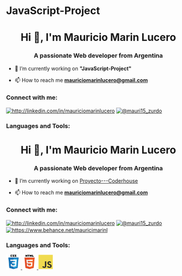 ﻿# JavaScript-Project
<h1 align="center">Hi 👋, I'm Mauricio Marin Lucero</h1>
<h3 align="center">A passionate Web developer from Argentina</h3>

- 🔭 I’m currently working on <strong>"JavaScript-Project"</strong>

- 📫 How to reach me **mauriciomarinlucero@gmail.com**

<h3 align="left">Connect with me:</h3>
<p align="left">
<a href="https://www.linkedin.com/in/mauriciomarinlucero?lipi=urn%3Ali%3Apage%3Ad_flagship3_profile_view_base_contact_details%3BoJDwr2fmTp%2Brea7RcLGlxw%3D%3D" target="blank"><img align="center" src="https://raw.githubusercontent.com/rahuldkjain/github-profile-readme-generator/master/src/images/icons/Social/linked-in-alt.svg" alt="http://linkedin.com/in/mauriciomarinlucero" height="30" width="40" /></a>
<a href="https://www.instagram.com/mauri15_zurdo?igsh=Y3pkbjN1a3N3azc3&utm_source=qr" target="blank"><img align="center" src="https://raw.githubusercontent.com/rahuldkjain/github-profile-readme-generator/master/src/images/icons/Social/instagram.svg" alt="@mauri15_zurdo" height="30" width="40" /></a>
</p>

<h3 align="left">Languages and Tools:</h3>
<h1 align="center">Hi 👋, I'm Mauricio Marin Lucero</h1>
<h3 align="center">A passionate Web developer from Argentina</h3>

- 🔭 I’m currently working on [Proyecto---Coderhouse](https://github.com/MauriML/JavaScript-Project.git)

- 📫 How to reach me **mauriciomarinlucero@gmail.com**

<h3 align="left">Connect with me:</h3>
<p align="left">
<a href="https://linkedin.com/in/http://linkedin.com/in/mauriciomarinlucero" target="blank"><img align="center" src="https://raw.githubusercontent.com/rahuldkjain/github-profile-readme-generator/master/src/images/icons/Social/linked-in-alt.svg" alt="http://linkedin.com/in/mauriciomarinlucero" height="30" width="40" /></a>
<a href="https://instagram.com/@mauri15_zurdo" target="blank"><img align="center" src="https://raw.githubusercontent.com/rahuldkjain/github-profile-readme-generator/master/src/images/icons/Social/instagram.svg" alt="@mauri15_zurdo" height="30" width="40" /></a>
<a href="https://www.behance.net/https://www.behance.net/mauricimarinl" target="blank"><img align="center" src="https://raw.githubusercontent.com/rahuldkjain/github-profile-readme-generator/master/src/images/icons/Social/behance.svg" alt="https://www.behance.net/mauricimarinl" height="30" width="40" /></a>
</p>

<h3 align="left">Languages and Tools:</h3>
<p align="left"> <a href="https://www.w3schools.com/css/" target="_blank" rel="noreferrer"> <img src="https://raw.githubusercontent.com/devicons/devicon/master/icons/css3/css3-original-wordmark.svg" alt="css3" width="40" height="40"/> </a> <a href="https://www.w3.org/html/" target="_blank" rel="noreferrer"> <img src="https://raw.githubusercontent.com/devicons/devicon/master/icons/html5/html5-original-wordmark.svg" alt="html5" width="40" height="40"/> </a> <a href="https://developer.mozilla.org/en-US/docs/Web/JavaScript" target="_blank" rel="noreferrer"> <img src="https://raw.githubusercontent.com/devicons/devicon/master/icons/javascript/javascript-original.svg" alt="javascript" width="40" height="40"/> </a> </p>
